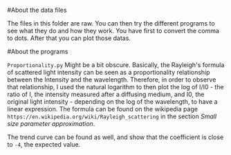 #About the data files

The files in this folder are raw. You can then try the different programs to see what they do and how they work. You have first to convert the comma to dots. After that you can plot those datas.

#About the programs

`Proportionality.py` Might be a bit obscure. Basically, the Rayleigh's formula of scattered light intensity can be seen as a proportionality relationship between the Intensity and the wavelength. Therefore, in order to observe that relationship, I used the natural logarithm to then plot the log of I/I0 - the ratio of I, the intensity measured after a diffusing medium, and I0, the original light intensity - depending on the log of the wavelength, to have a linear expression. The formula can be found on the wikipedia page `https://en.wikipedia.org/wiki/Rayleigh_scattering` in the section *Small size parameter approximation*.

The trend curve can be found as well, and show that the coefficient is close to `-4`, the expected value.

